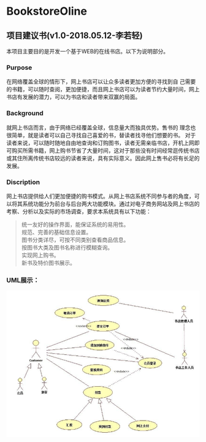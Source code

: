# BookstoreOline
## 项目建议书(v1.0-2018.05.12-李若轻)
  本项目主要目的是开发一个基于WEB的在线书店。以下为说明部分。
### Purpose
  在网络覆盖全球的情形下，网上书店可以让众多读者更加方便的寻找到自 己需要的书籍，可以随时查阅，更加便捷，而且网上书店可以为读者节约大量时间，网上书店有发展的潜力，可以为书店和读者带来双赢的局面。
### Background
  就网上书店而言，由于网络已经覆盖全球，信息量大而独具优势。售书的 理念也很简单，就是读者可以自己寻找自己喜爱的书，替读者找寻他们想要的书。 对于读者来说，可以随时随地自由地查询和订购图书，读者无需亲临书店，开机上网即可购买所需书籍，网上购书节省了大量时间，这对于那些没有时间经常逛传统书店或其住所离传统书店较远的读者来说，具有实际意义。因此网上售书必将有长足的发展。
### Discription
  网上书店提供给人们更加便捷的购书模式。从网上书店系统不同参与者的角度，可以将其系统功能分为前台与后台两大功能模块。通过对电子商务网站及网上书店的考察、分析以及实际的市场调查，要求本系统具有以下功能：
>统一友好的操作界面，能保证系统的易用性。  
>规范、完善的基础信息设置。  
>图书分类详尽，可按不同类别查看商品信息。  
>按图书大类及图书名称进行模糊查询。  
>实现网上购书。  
>新书及特价图书展示。
### UML展示：
![UML](https://raw.githubusercontent.com/2019web/web_repository/master/UML_jpg/timg.jpg)
